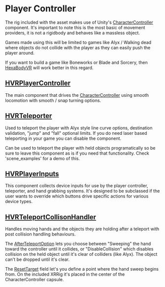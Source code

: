 # Player Controller

The rig included with the asset makes use of Unity's [CharacterController](https://docs.unity3d.com/ScriptReference/CharacterController.html) component. It's important to note this is the most basic of movement providers, it is not a rigidbody and behaves like a massless object.
 
Games made using this will be limited to games like Alyx / Walking dead where objects do not collide with the player as they can easily push the player around.

If you want to build a game like Boneworks or Blade and Sorcery, then [HexaBodyVR](https://assetstore.unity.com/packages/tools/physics/hexabody-vr-player-controller-185521) will work better in this regard.

## [HVRPlayerController](xref:HurricaneVR.Framework.Core.Player.HVRPlayerController)

The main component that drives the [CharacterController](https://docs.unity3d.com/ScriptReference/CharacterController.html) using smooth locomotion with smooth / snap turning options.

## [HVRTeleporter](xref:HurricaneVR.Framework.Core.Player.HVRTeleporter)

Used to teleport the player with Alyx style line curve options, destination validation, "jump" and "fall" optional limits. If you do need laser based teleporting in your game you can disable the component.

Can be used to teleport the player with held objects programatically so be sure to leave this component as is if you need that functionality. Check 'scene_examples' for a demo of this.

## [HVRPlayerInputs](xref:HurricaneVR.Framework.ControllerInput.HVRPlayerInputs)

This component collects device inputs for use by the player controller, teleporter, and hand grabbing systems. It's designed to be subclassed if the user wants to override which buttons drive specific actions for various device types.

## [HVRTeleportCollisonHandler](xref:HurricaneVR.Framework.Core.Player.HVRTeleportCollisonHandler)

Handles moving hands and the objects they are holding after a teleport with post collision handling behaviours. 

The [AfterTeleportOption](xref:HurricaneVR.Framework.Core.Player.HVRTeleportCollisonHandler.AfterTeleportOption) lets you choose between "Sweeping" the hand toward the controller until it collides, or  "DisableCollision" which disables collision on the held object until it's clear of colliders (like Alyx). The object can't be dropped until it's clear.

The [ResetTarget](xref:HurricaneVR.Framework.Core.Player.HVRTeleportCollisonHandler.ResetTarget) field let's you define a point where the hand sweep begins from. On the included XRRig it's placed in the center of the CharacterController capsule.